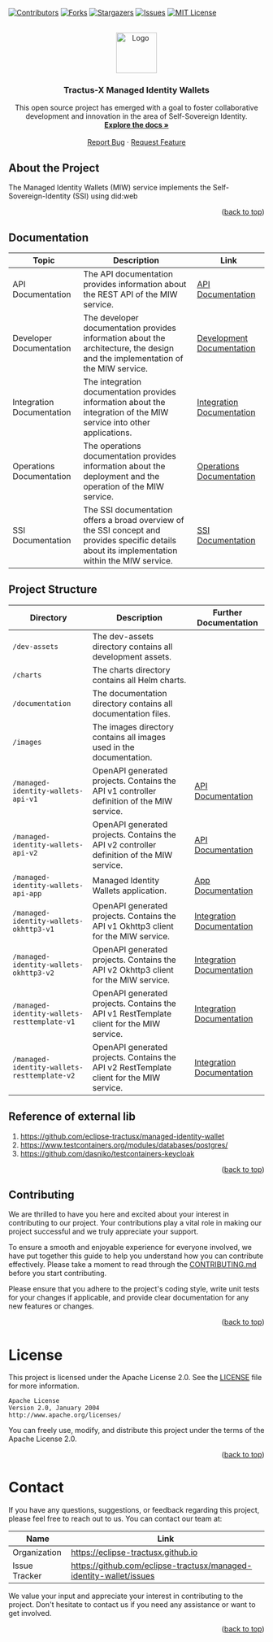 <a name="readme-top"></a>

<!-- Shields -->
[![Contributors][contributors-shield]][contributors-url]
[![Forks][forks-shield]][forks-url]
[![Stargazers][stars-shield]][stars-url]
[![Issues][issues-shield]][issues-url]
[![MIT License][license-shield]][license-url]



<!-- Caption -->

<br />
<div align="center">
  <a href="https://eclipse-tractusx.github.io/img/logo_tractus-x.svg">
    <img src="https://eclipse-tractusx.github.io/img/logo_tractus-x.svg" alt="Logo" width="80" height="80">
  </a>

<h3 align="center">Tractus-X Managed Identity Wallets</h3>

  <p align="center">
    This open source project has emerged with a goal to foster collaborative development and innovation in the area of Self-Sovereign Identity.
    <br />
        <a href="https://github.com/eclipse-tractusx/managed-identity-wallet/tree/main/cx-ssi-lib/docs"><strong>Explore the docs »</strong></a>
        <br />
    <br />
    <a href="https://github.com/eclipse-tractusx/managed-identity-wallet/issues">Report Bug</a>
    ·
    <a href="https://github.com/eclipse-tractusx/managed-identity-wallet/issues">Request Feature</a>
  </p>
</div>

## About the Project

The Managed Identity Wallets (MIW) service implements the Self-Sovereign-Identity (SSI) using did:web

<p align="right">(<a href="#readme-top">back to top</a>)</p>

## Documentation

| Topic                     | Description                                                                                                                                     | Link                                                     |
|---------------------------|-------------------------------------------------------------------------------------------------------------------------------------------------|----------------------------------------------------------|
| API Documentation         | The API documentation provides information about the REST API of the MIW service.                                                               | [API Documentation](/documentation/api/)                 |
| Developer Documentation   | The developer documentation provides information about the architecture, the design and the implementation of the MIW service.                  | [Development Documentation](/documentation/development/) |
| Integration Documentation | The integration documentation provides information about the integration of the MIW service into other applications.                            | [Integration Documentation](/documentation/integration/) |
| Operations Documentation  | The operations documentation provides information about the deployment and the operation of the MIW service.                                    | [Operations Documentation](/documentation/operations/)   |
| SSI Documentation         | The SSI documentation offers a broad overview of the SSI concept and provides specific details about its implementation within the MIW service. | [SSI Documentation](/documentation/ssi/)                 |

## Project Structure

| Directory                                   | Description                                                                               | Further Documentation                                             |
|---------------------------------------------|-------------------------------------------------------------------------------------------|-------------------------------------------------------------------|
| `/dev-assets`                               | The dev-assets directory contains all development assets.                                 |                                                                   |
| `/charts`                                   | The charts directory contains all Helm charts.                                            |                                                                   |
| `/documentation`                            | The documentation directory contains all documentation files.                             |                                                                   |
| `/images`                                   | The images directory contains all images used in the documentation.                       |                                                                   |
| `/managed-identity-wallets-api-v1`          | OpenAPI generated projects. Contains the API v1 controller definition of the MIW service. | [API Documentation](/documentation/api/README.md)                 |
| `/managed-identity-wallets-api-v2`          | OpenAPI generated projects. Contains the API v2 controller definition of the MIW service. | [API Documentation](/documentation/api/README.md)                 |
| `/managed-identity-wallets-api-app`         | Managed Identity Wallets application.                                                     | [App Documentation](/managed-identity-wallets-app/README.md)      |
| `/managed-identity-wallets-okhttp3-v1`      | OpenAPI generated projects. Contains the API v1 Okhttp3 client for the MIW service.       | [Integration Documentation](/documentation/integration/README.md) |
| `/managed-identity-wallets-okhttp3-v2`      | OpenAPI generated projects. Contains the API v2 Okhttp3 client for the MIW service.       | [Integration Documentation](/documentation/integration/README.md) |
| `/managed-identity-wallets-resttemplate-v1` | OpenAPI generated projects. Contains the API v1 RestTemplate client for the MIW service.  | [Integration Documentation](/documentation/integration/README.md) |
| `/managed-identity-wallets-resttemplate-v2` | OpenAPI generated projects. Contains the API v2 RestTemplate client for the MIW service.  | [Integration Documentation](/documentation/integration/README.md) |

## Reference of external lib

1. https://github.com/eclipse-tractusx/managed-identity-wallet
2. https://www.testcontainers.org/modules/databases/postgres/
3. https://github.com/dasniko/testcontainers-keycloak

<p align="right">(<a href="#readme-top">back to top</a>)</p>


<!-- CONTRIBUTING -->

## Contributing

We are thrilled to have you here and excited about your interest in contributing to our project.
Your contributions play a vital role in making our project successful and we truly appreciate your
support.

To ensure a smooth and enjoyable experience for everyone involved, we have put together this guide
to help you understand how you can contribute effectively. Please take a moment to read through
the [CONTRIBUTING.md](CONTRIBUTING.md) before you start contributing.

Please ensure that you adhere to the project's coding style, write unit tests for your changes if
applicable, and provide clear documentation for any new features or changes.

<p align="right">(<a href="#readme-top">back to top</a>)</p>

<!-- LICENSE -->

# License

This project is licensed under the Apache License 2.0. See the [LICENSE](LICENSE) file for more
information.

```
Apache License
Version 2.0, January 2004
http://www.apache.org/licenses/
```

You can freely use, modify, and distribute this project under the terms of the Apache License 2.0.
<p align="right">(<a href="#readme-top">back to top</a>)</p>


<!-- CONTACT -->

# Contact

If you have any questions, suggestions, or feedback regarding this project, please feel free to
reach out to us. You can contact our team at:

| Name          | Link                                                               |
|---------------|--------------------------------------------------------------------|
| Organization  | https://eclipse-tractusx.github.io                                 |
| Issue Tracker | https://github.com/eclipse-tractusx/managed-identity-wallet/issues |

We value your input and appreciate your interest in contributing to the project. Don't hesitate to
contact us if you need any assistance or want to get involved.

<p align="right">(<a href="#readme-top">back to top</a>)</p>


[contributors-shield]: https://img.shields.io/github/contributors/eclipse-tractusx/managed-identity-wallet.svg?style=for-the-badge

[contributors-url]: https://github.com/eclipse-tractusx/managed-identity-wallet/graphs/contributors

[forks-shield]: https://img.shields.io/github/forks/eclipse-tractusx/managed-identity-wallet.svg?style=for-the-badge

[forks-url]: https://github.com/eclipse-tractusx/managed-identity-wallet/network/members

[stars-shield]: https://img.shields.io/github/stars/eclipse-tractusx/managed-identity-wallet.svg?style=for-the-badge

[stars-url]: https://github.com/eclipse-tractusx/managed-identity-wallet/stargazers

[issues-shield]: https://img.shields.io/github/issues/eclipse-tractusx/managed-identity-wallet.svg?style=for-the-badge

[issues-url]: https://github.com/eclipse-tractusx/managed-identity-wallet/issues

[license-shield]: https://img.shields.io/github/license/eclipse-tractusx/managed-identity-wallet.svg?style=for-the-badge

[license-url]: https://github.com/eclipse-tractusx/managed-identity-wallet/blob/master/LICENSE.txt
